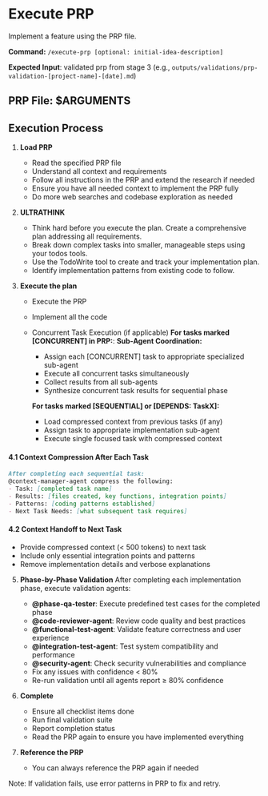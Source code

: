 # Execute PRP

Implement a feature using the PRP file.

**Command:** `/execute-prp [optional: initial-idea-description]`

**Expected Input**: validated prp from stage 3 (e.g., `outputs/validations/prp-validation-[project-name]-[date].md`)

## PRP File: $ARGUMENTS

## Execution Process

1. **Load PRP**
   - Read the specified PRP file
   - Understand all context and requirements
   - Follow all instructions in the PRP and extend the research if needed
   - Ensure you have all needed context to implement the PRP fully
   - Do more web searches and codebase exploration as needed

2. **ULTRATHINK**
   - Think hard before you execute the plan. Create a comprehensive plan addressing all requirements.
   - Break down complex tasks into smaller, manageable steps using your todos tools.
   - Use the TodoWrite tool to create and track your implementation plan.
   - Identify implementation patterns from existing code to follow.

3. **Execute the plan**
   - Execute the PRP
   - Implement all the code
   - Concurrent Task Execution (if applicable) 
      **For tasks marked [CONCURRENT] in PRP:**: 
      **Sub-Agent Coordination:**
      - Assign each [CONCURRENT] task to appropriate specialized sub-agent
      - Execute all concurrent tasks simultaneously
      - Collect results from all sub-agents
      - Synthesize concurrent task results for sequential phase

      **For tasks marked [SEQUENTIAL] or [DEPENDS: TaskX]:**
      - Load compressed context from previous tasks (if any)
      - Assign task to appropriate implementation sub-agent
      - Execute single focused task with compressed context


#### 4.1 Context Compression After Each Task
```markdown
After completing each sequential task:
@context-manager-agent compress the following:
- Task: [completed task name]
- Results: [files created, key functions, integration points]
- Patterns: [coding patterns established]
- Next Task Needs: [what subsequent task requires]
```

#### 4.2 Context Handoff to Next Task
- Provide compressed context (< 500 tokens) to next task
- Include only essential integration points and patterns
- Remove implementation details and verbose explanations

5. **Phase-by-Phase Validation**
   After completing each implementation phase, execute validation agents:
   - **@phase-qa-tester**: Execute predefined test cases for the completed phase
   - **@code-reviewer-agent**: Review code quality and best practices  
   - **@functional-test-agent**: Validate feature correctness and user experience
   - **@integration-test-agent**: Test system compatibility and performance
   - **@security-agent**: Check security vulnerabilities and compliance
   - Fix any issues with confidence < 80%
   - Re-run validation until all agents report ≥ 80% confidence

6. **Complete**
   - Ensure all checklist items done
   - Run final validation suite
   - Report completion status
   - Read the PRP again to ensure you have implemented everything

6. **Reference the PRP**
   - You can always reference the PRP again if needed

Note: If validation fails, use error patterns in PRP to fix and retry.
